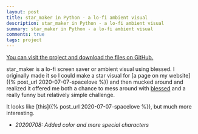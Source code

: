 ```yaml
---
layout: post
title: star_maker in Python - a lo-fi ambient visual
description: star_maker in Python - a lo-fi ambient visual
summary: star_maker in Python - a lo-fi ambient visual
comments: true
tags: project
---
```


[You can visit the project and download the files on GitHub.](https://github.com/milofultz/star_maker)

star_maker is a lo-fi screen saver or ambient visual using blessed. I originally made it so I could make a star visual for [a page on my website]({% post_url 2020-07-07-spacelove %}) and then mucked around and realized it offered me both a chance to mess around with [blessed](https://github.com/jquast/blessed) and a really funny but relatively simple challenge.

It looks like [this]({% post_url 2020-07-07-spacelove %}), but much more interesting.

- *20200708: Added color and more special characters*